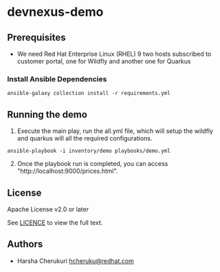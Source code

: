 # devnexus-demo

## Prerequisites

* We need Red Hat Enterprise Linux (RHEL) 9 two hosts subscribed to customer portal, one for Wildfly and another one for Quarkus

### Install Ansible Dependencies

`ansible-galaxy collection install -r requirements.yml`

## Running the demo

1. Execute the main play, run the all.yml file, which will setup the wildfly and quarkus will all the required configurations.


`ansible-playbook -i inventory/demo playbooks/demo.yml`

2. Once the playbook run is completed, you can access "http://localhost:9000/prices.html".

## License

Apache License v2.0 or later

See [LICENCE](LICENSE) to view the full text.


## Authors

* Harsha Cherukuri <hcheruku@redhat.com>

